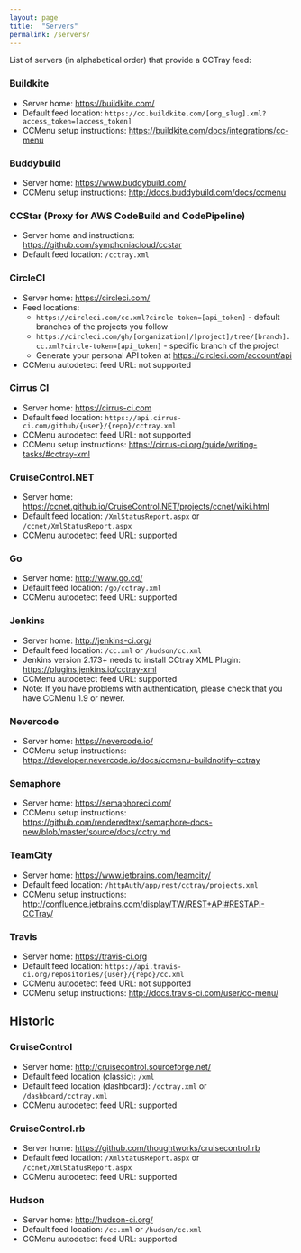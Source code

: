 ```yaml
---
layout: page
title:  "Servers"
permalink: /servers/
---
```


List of servers (in alphabetical order) that provide a CCTray feed:

### Buildkite

* Server home: <https://buildkite.com/>
* Default feed location: `https://cc.buildkite.com/[org_slug].xml?access_token=[access_token]`
* CCMenu setup instructions: <https://buildkite.com/docs/integrations/cc-menu>

### Buddybuild

* Server home: <https://www.buddybuild.com/>
* CCMenu setup instructions: <http://docs.buddybuild.com/docs/ccmenu>

### CCStar (Proxy for AWS CodeBuild and CodePipeline)

* Server home and instructions: <https://github.com/symphoniacloud/ccstar>
* Default feed location: `/cctray.xml`

### CircleCI

* Server home: <https://circleci.com/>
* Feed locations: 
  * `https://circleci.com/cc.xml?circle-token=[api_token]` - default branches of the projects you follow
  * `https://circleci.com/gh/[organization]/[project]/tree/[branch].cc.xml?circle-token=[api_token]` - specific branch of the project
  * Generate your personal API token at <https://circleci.com/account/api>
* CCMenu autodetect feed URL: not supported

### Cirrus CI

* Server home: <https://cirrus-ci.com>
* Default feed location:  `https://api.cirrus-ci.com/github/{user}/{repo}/cctray.xml`
* CCMenu autodetect feed URL: not supported
* CCMenu setup instructions: <https://cirrus-ci.org/guide/writing-tasks/#cctray-xml>

### CruiseControl.NET

* Server home: <https://ccnet.github.io/CruiseControl.NET/projects/ccnet/wiki.html>
* Default feed location: `/XmlStatusReport.aspx` or `/ccnet/XmlStatusReport.aspx`
* CCMenu autodetect feed URL: supported

### Go

* Server home: <http://www.go.cd/>
* Default feed location: `/go/cctray.xml`
* CCMenu autodetect feed URL: supported
  
### Jenkins

* Server home: <http://jenkins-ci.org/>
* Default feed location: `/cc.xml` or `/hudson/cc.xml`
* Jenkins version 2.173+ needs to install CCtray XML Plugin: https://plugins.jenkins.io/cctray-xml
* CCMenu autodetect feed URL: supported
* Note: If you have problems with authentication, please check that you have CCMenu 1.9 or newer.

### Nevercode

* Server home: <https://nevercode.io/>
* CCMenu setup instructions: <https://developer.nevercode.io/docs/ccmenu-buildnotify-cctray>

### Semaphore

* Server home: <https://semaphoreci.com/>
* CCMenu setup instructions: <https://github.com/renderedtext/semaphore-docs-new/blob/master/source/docs/cctry.md>

### TeamCity

* Server home: <https://www.jetbrains.com/teamcity/>
* Default feed location: `/httpAuth/app/rest/cctray/projects.xml`
* CCMenu setup instructions: <http://confluence.jetbrains.com/display/TW/REST+API#RESTAPI-CCTray/>

### Travis

* Server home: <https://travis-ci.org>
* Default feed location:  `https://api.travis-ci.org/repositories/{user}/{repo}/cc.xml`
* CCMenu autodetect feed URL: not supported
* CCMenu setup instructions: <http://docs.travis-ci.com/user/cc-menu/>

## Historic

### CruiseControl

* Server home: <http://cruisecontrol.sourceforge.net/>
* Default feed location (classic): `/xml`
* Default feed location (dashboard): `/cctray.xml` or `/dashboard/cctray.xml`
* CCMenu autodetect feed URL: supported

### CruiseControl.rb

* Server home: <https://github.com/thoughtworks/cruisecontrol.rb>
* Default feed location: `/XmlStatusReport.aspx` or `/ccnet/XmlStatusReport.aspx`
* CCMenu autodetect feed URL: supported

### Hudson

* Server home: <http://hudson-ci.org/>
* Default feed location: `/cc.xml` or `/hudson/cc.xml`
* CCMenu autodetect feed URL: supported
